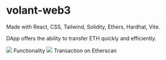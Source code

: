 # volant-web3
Made with React, CSS, Tailwind, Solidity, Ethers, Hardhat, Vite.

DApp offers the ability to transfer ETH quickly and efficiently.

![](https://user-images.githubusercontent.com/81671608/167557075-3792f9d2-0fde-47f8-b023-f39267f09804.gif)
Functionality
![](https://user-images.githubusercontent.com/81671608/167557086-552b55f1-391f-4a93-a92b-ea3eb78f70ac.png)
Transaction on Etherscan
